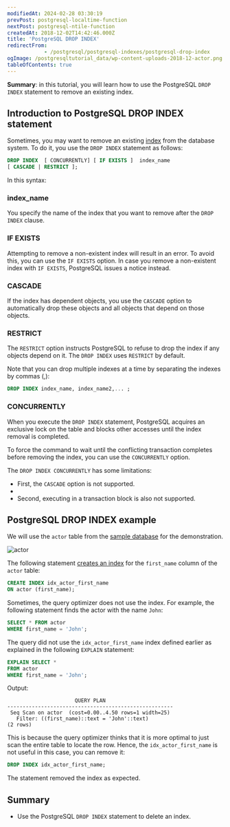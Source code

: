 ```yaml
---
modifiedAt: 2024-02-28 03:30:19
prevPost: postgresql-localtime-function
nextPost: postgresql-ntile-function
createdAt: 2018-12-02T14:42:46.000Z
title: 'PostgreSQL DROP INDEX'
redirectFrom: 
            - /postgresql/postgresql-indexes/postgresql-drop-index
ogImage: /postgresqltutorial_data/wp-content-uploads-2018-12-actor.png
tableOfContents: true
---
```



**Summary**: in this tutorial, you will learn how to use the PostgreSQL `DROP INDEX` statement to remove an existing index.

## Introduction to PostgreSQL DROP INDEX statement

Sometimes, you may want to remove an existing [index](/postgresql/postgresql-indexes) from the database system. To do it, you use the `DROP INDEX` statement as follows:

```sql
DROP INDEX  [ CONCURRENTLY] [ IF EXISTS ]  index_name
[ CASCADE | RESTRICT ];
```

In this syntax:

### index_name

You specify the name of the index that you want to remove after the `DROP INDEX` clause.

### IF EXISTS

Attempting to remove a non-existent index will result in an error. To avoid this, you can use the `IF EXISTS` option. In case you remove a non-existent index with `IF EXISTS`, PostgreSQL issues a notice instead.

### CASCADE

If the index has dependent objects, you use the `CASCADE` option to automatically drop these objects and all objects that depend on those objects.

### RESTRICT

The `RESTRICT` option instructs PostgreSQL to refuse to drop the index if any objects depend on it. The `DROP INDEX` uses `RESTRICT` by default.

Note that you can drop multiple indexes at a time by separating the indexes by commas (,):

```sql
DROP INDEX index_name, index_name2,... ;
```

### CONCURRENTLY

When you execute the `DROP INDEX` statement, PostgreSQL acquires an exclusive lock on the table and blocks other accesses until the index removal is completed.

To force the command to wait until the conflicting transaction completes before removing the index, you can use the `CONCURRENTLY` option.

The `DROP INDEX CONCURRENTLY` has some limitations:

- First, the `CASCADE` option is not supported.
-
- Second, executing in a transaction block is also not supported.

## PostgreSQL DROP INDEX example

We will use the `actor` table from the [sample database](/postgresql/postgresql-getting-started/postgresql-sample-database) for the demonstration.

![actor](/postgresqltutorial_data/wp-content-uploads-2018-12-actor.png)

The following statement [creates an index](/postgresql/postgresql-indexes/postgresql-create-index) for the `first_name` column of the `actor` table:

```sql
CREATE INDEX idx_actor_first_name
ON actor (first_name);
```

Sometimes, the query optimizer does not use the index. For example, the following statement finds the actor with the name `John`:

```sql
SELECT * FROM actor
WHERE first_name = 'John';
```

The query did not use the `idx_actor_first_name` index defined earlier as explained in the following `EXPLAIN` statement:

```sql
EXPLAIN SELECT *
FROM actor
WHERE first_name = 'John';
```

Output:

```
                      QUERY PLAN
------------------------------------------------------
 Seq Scan on actor  (cost=0.00..4.50 rows=1 width=25)
   Filter: ((first_name)::text = 'John'::text)
(2 rows)
```

This is because the query optimizer thinks that it is more optimal to just scan the entire table to locate the row. Hence, the `idx_actor_first_name` is not useful in this case, you can remove it:

```sql
DROP INDEX idx_actor_first_name;
```

The statement removed the index as expected.

## Summary

- Use the PostgreSQL `DROP INDEX` statement to delete an index.
